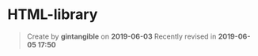 # HTML-library

> Create by **gintangible** on **2019-06-03** 
> Recently revised in **2019-06-05 17:50**



